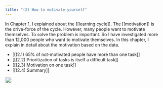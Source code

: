 ```yaml
---
title: "(2) How to motivate yourself"
---
```


In Chapter 1, I explained about the [[learning cycle]]. The [[motivation]] is the drive-force of the cycle. However, many people want to motivate themselves. To solve the problem is important. So I have investigated more than 12,000 people who want to motivate themselves. In this chapter, I explain in detail about the motivation based on the data.

- [[(2.1) 65% of not-motivated people have more than one task]]
- [[(2.2) Prioritization of tasks is itself a difficult task]]
- [[(2.3) Motivation on one task]]
- [[(2.4) Summary]]

<img src='https://scrapbox.io/api/pages/nishio/en/icon' alt='en.icon' height="19.5"/>